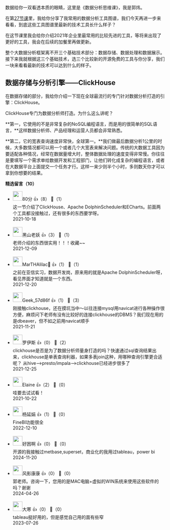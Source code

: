 数据给你一双看透本质的眼睛，这里是《数据分析思维课》，我是郭炜。

在第[27节课](https://time.geekbang.org/column/article/424564)里，我给你分享了我常用的数据分析工具图谱，我们今天再进一步来看看，到底这些工具图谱里最新的技术工具长什么样子？

在这节课里我会给你介绍2021年企业里最常用的比较先进的工具，等将来出现了更好的工具，我会在后续的加餐里再做更新。

整个大数据分析框架离不开三个基础技术部分：数据存储、数据处理和数据展示。接下来我就根据这三个基础技术，选三个比较新的开源免费的工具与你分享，我们一块来看看最新的技术可以达到什么的样子。

## 数据存储与分析引擎——ClickHouse

在数据存储的部分，我给你介绍一下现在全球最流行的专门针对数据分析打造的引擎：ClickHouse。

ClickHouse专门为数据分析师打造。为什么这么讲呢？

**第一，它使用的不是非常复杂的NoSQL编程语言，而是用的很简单的SQL语言，**这样数据分析师、产品经理和运营人员都会非常熟悉。

**第二，它的宽表查询速度非常快，全球第一。**我们做最后数据分析1公里的时候，大多数情况都可以用一个或者几个大宽表来解决问题。传统的大数据工具因为要适配各种情况，经常在数据量增大时，整体数据处理的速度变得非常慢。你往往是要填写一个需求单给数据开发和工程部门，让他们转化成复杂的编程语言，或者在大数据平台上面提交一个任务才行。这样一来少则半个小时，多则数天你才可以拿到你想要的结果。
<div><strong>精选留言（10）</strong></div><ul>
<li><img src="https://static001.geekbang.org/account/avatar/00/19/69/18/74c57d42.jpg" width="30px"><span>80分</span> 👍（8） 💬（1）<div>这一节介绍了ClickHouse、Apache DolphinScheduler和ECharts。前面两个工具都没接触过，还有很多的东西要学呀。</div>2021-10-18</li><br/><li><img src="https://static001.geekbang.org/account/avatar/00/11/07/36/d677e741.jpg" width="30px"><span>黑山老妖</span> 👍（3） 💬（1）<div>老师介绍的东西很实用！！！收藏~~</div>2021-12-09</li><br/><li><img src="https://static001.geekbang.org/account/avatar/00/2a/16/4f/e5178da4.jpg" width="30px"><span>MarTHAlilac🤍</span> 👍（1） 💬（1）<div>之前在亚信实习，数据开发岗，原来用的就是Apache DolphinScheduler呀，看见界面才知道就是一个东西。</div>2021-12-20</li><br/><li><img src="" width="30px"><span>Geek_57d86f</span> 👍（1） 💬（3）<div>刚接触clickhouse，还在摸坑当中～以往连接mysql用navicat进行各种操作很方便，麻烦问下老师有没有比较好的连接clickhouse的DBMS？我们现在用的是dbeaver，但不如之前用navicat顺手</div>2021-11-21</li><br/><li><img src="" width="30px"><span>罗伊斯</span> 👍（0） 💬（2）<div>clickhouse是否是为了数据分析师量身打造的吗？快速通过sql查询结果出来，clickhouse是单表查询利器，如果多表join这种，用哪种查询引擎更合适呢？
从hive--&gt;presto&#47;impala--&gt;clickhouse已经进步很多了</div>2021-12-25</li><br/><li><img src="https://static001.geekbang.org/account/avatar/00/2a/ec/9f/7fa3bf00.jpg" width="30px"><span>Elaine</span> 👍（2） 💬（0）<div>哇要去试试看！</div>2021-10-22</li><br/><li><img src="https://static001.geekbang.org/account/avatar/00/11/c3/2c/58851377.jpg" width="30px"><span>杨延娟</span> 👍（1） 💬（0）<div>FineBI功能很全</div>2022-12-10</li><br/><li><img src="https://static001.geekbang.org/account/avatar/00/1f/f5/72/8cbc5cb3.jpg" width="30px"><span>好困啊</span> 👍（0） 💬（0）<div>开源的我接触过metbase,superset，商业化的我用过tableau，power bi</div>2024-11-20</li><br/><li><img src="https://thirdwx.qlogo.cn/mmopen/vi_32/Q0j4TwGTfTJHomOTCm6VQBz8ywyXB33L0N5PBYS5fqEIYsSgicXyFP7dV3pzyW0pKAfsibNibxwooDK0oJbpHdoicg/132" width="30px"><span>风影康康</span> 👍（0） 💬（0）<div>郭老师。咨询一下，您用的是MAC电脑+虚拟的WIN系统来使用这些软件的吗？谢谢</div>2024-04-26</li><br/><li><img src="https://static001.geekbang.org/account/avatar/00/2e/09/22/791d0f5e.jpg" width="30px"><span>大寒</span> 👍（0） 💬（0）<div>tableau挺好用的，但是感觉自己用的面有些窄</div>2023-07-26</li><br/>
</ul>